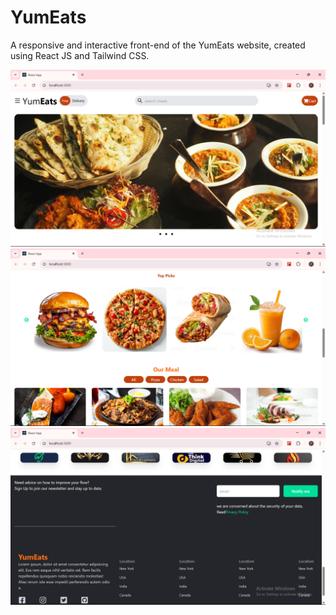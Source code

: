 # YumEats
A responsive and interactive front-end of the YumEats website, created using React JS and Tailwind CSS.

![image alt](https://github.com/paddyeric/YumEats/blob/0c66a8289a0451bb203a441566cde816b937b64a/image%201.png)
![image alt](https://github.com/paddyeric/YumEats/blob/d80731d0f01eedc2c9671b154b0b6b2a74ed43b1/img%202.png)
![image alt](https://github.com/paddyeric/YumEats/blob/d80731d0f01eedc2c9671b154b0b6b2a74ed43b1/img%203.png)
